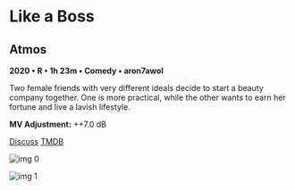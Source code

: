 # Like a Boss

## Atmos

**2020 • R • 1h 23m • Comedy • aron7awol**

Two female friends with very different ideals decide to start a beauty company together. One is more practical, while the other wants to earn her fortune and live a lavish lifestyle.

**MV Adjustment:** ++7.0 dB

[Discuss](https://www.avsforum.com/threads/bass-eq-for-filtered-movies.2995212/post-59467950)  [TMDB](526019)

![img 0](https://i.imgur.com/0bIn0Rt.jpg)

![img 1](https://i.imgur.com/e6weJzf.png)

